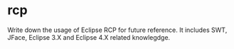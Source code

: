 # rcp
Write down the usage of Eclipse RCP for future reference. It includes SWT, JFace, Eclipse 3.X and Eclipse 4.X related knowlegdge.

